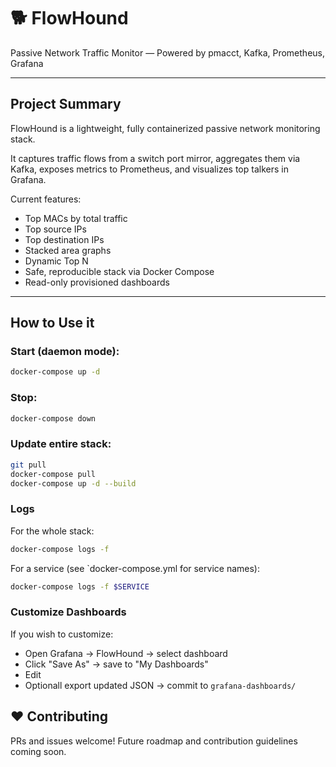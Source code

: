 # 🐕 FlowHound

Passive Network Traffic Monitor — Powered by pmacct, Kafka, Prometheus, Grafana

---

## Project Summary

FlowHound is a lightweight, fully containerized passive network monitoring stack.

It captures traffic flows from a switch port mirror, aggregates them via Kafka, exposes metrics to Prometheus, and visualizes top talkers in Grafana.

Current features:

- Top MACs by total traffic
- Top source IPs
- Top destination IPs
- Stacked area graphs
- Dynamic Top N
- Safe, reproducible stack via Docker Compose
- Read-only provisioned dashboards

---

## How to Use it

### Start (daemon mode):

```bash
docker-compose up -d
```

### Stop:

```bash
docker-compose down
```

### Update entire stack:

```bash
git pull
docker-compose pull
docker-compose up -d --build
```

### Logs

For the whole stack:

```bash
docker-compose logs -f
```

For a service (see `docker-compose.yml for service names):

```bash
docker-compose logs -f $SERVICE
```

### Customize Dashboards

If you wish to customize:

- Open Grafana -> FlowHound -> select dashboard
- Click "Save As" -> save to "My Dashboards"
- Edit
- Optionall export updated JSON -> commit to `grafana-dashboards/`

## ❤️ Contributing

PRs and issues welcome!
Future roadmap and contribution guidelines coming soon.